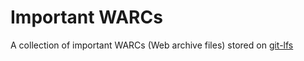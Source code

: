# Important WARCs

A collection of important WARCs (Web archive files) stored on [git-lfs](https://git-lfs.github.com/)

